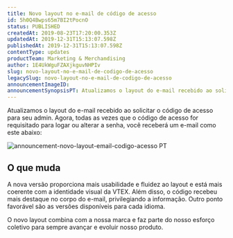 ```yaml
---
title: Novo layout no e-mail de código de acesso
id: 5h0Q4Bwps65m7BI2tPocnO
status: PUBLISHED
createdAt: 2019-08-23T17:20:00.353Z
updatedAt: 2019-12-31T15:13:07.598Z
publishedAt: 2019-12-31T15:13:07.598Z
contentType: updates
productTeam: Marketing & Merchandising
author: 1E4UkWguFZAXjkguvNHPIv
slug: novo-layout-no-e-mail-de-codigo-de-acesso
legacySlug: novo-layout-no-e-mail-de-codigo-de-acesso
announcementImageID: 
announcementSynopsisPT: Atualizamos o layout do e-mail recebido ao solicitar o código de acesso para seu admin.
---
```


Atualizamos o layout do e-mail recebido ao solicitar o código de acesso para seu admin. 
Agora, todas as vezes que o código de acesso for requisitado para logar ou alterar a senha, você receberá um e-mail como este abaixo:  

![announcement-novo-layout-email-codigo-acesso PT](//images.ctfassets.net/alneenqid6w5/cQVFNnznSclT585LRuACz/06a49b0a9837c3d5a64503f982a354d1/announcement-novo-layout-email-codigo-acesso.png)

## O que muda  
A nova versão proporciona mais usabilidade e fluidez ao layout e está mais coerente com a identidade visual da VTEX. Além disso, o código recebeu mais destaque no corpo do e-mail, privilegiando a informação. Outro ponto favorável são as versões disponíveis para cada idioma.  

O novo layout combina com a nossa marca e faz parte do nosso esforço coletivo para sempre avançar e evoluir nosso produto.
